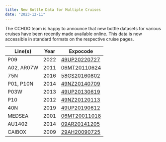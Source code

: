 ```yaml
---
title: New Bottle Data for Multiple Cruises
date: "2023-12-11"
---
```


The CCHDO team is happy to announce that new bottle datasets for various cruises have been recently made available online. This data is now accessible in standard formats on the respective cruise pages.

| Line(s)      | Year   | Expocode            |
|--------------|--------|--------------------|
| P09          | 2022   | [49UP20220727][2]  |
| A02, AR07W   | 2011   | [06MT20110624][3]  |
| 75N          | 2016   | [58GS20160802][4]  |
| P01, P10N    | 2014   | [49NZ20140709][5]  |
| P03W         | 2013   | [49UP20130619][6]  |
| P10          | 2012   | [49NZ20120113][7]  |
| 40N          | 2019   | [49UP20190612][8]  |
| MEDSEA       | 2001   | [06MT20011018][9]  |
| AU1402       | 2014   | [09AR20141205][10] |
| CAIBOX       | 2009   | [29AH20090725][1]  |

[1]: /cruise/29AH20090725
[2]: /cruise/49UP20220727
[3]: /cruise/06MT20110624
[4]: /cruise/58GS20160802
[5]: /cruise/49NZ20140709
[6]: /cruise/49UP20130619
[7]: /cruise/49NZ20120113
[8]: /cruise/49UP20190612
[9]: /cruise/06MT20011018
[10]: /cruise/09AR20141205
